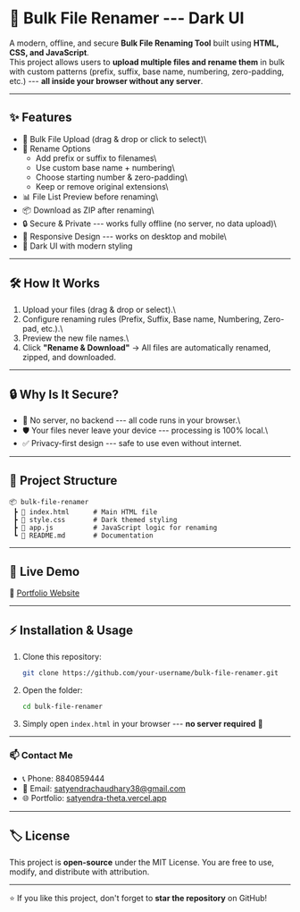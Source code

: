 # 📂 Bulk File Renamer --- Dark UI

A modern, offline, and secure **Bulk File Renaming Tool** built using
**HTML, CSS, and JavaScript**.\
This project allows users to **upload multiple files and rename them**
in bulk with custom patterns (prefix, suffix, base name, numbering,
zero-padding, etc.) --- **all inside your browser without any server**.

------------------------------------------------------------------------

## ✨ Features

-   📁 Bulk File Upload (drag & drop or click to select)\
-   📝 Rename Options
    -   Add prefix or suffix to filenames\
    -   Use custom base name + numbering\
    -   Choose starting number & zero-padding\
    -   Keep or remove original extensions\
-   📊 File List Preview before renaming\
-   📦 Download as ZIP after renaming\
-   🔒 Secure & Private --- works fully offline (no server, no data
    upload)\
-   📱 Responsive Design --- works on desktop and mobile\
-   🎨 Dark UI with modern styling

------------------------------------------------------------------------

## 🛠️ How It Works

1.  Upload your files (drag & drop or select).\
2.  Configure renaming rules (Prefix, Suffix, Base name, Numbering,
    Zero-pad, etc.).\
3.  Preview the new file names.\
4.  Click **"Rename & Download"** → All files are automatically renamed,
    zipped, and downloaded.

------------------------------------------------------------------------

## 🔒 Why Is It Secure?

-   🚫 No server, no backend --- all code runs in your browser.\
-   🛡️ Your files never leave your device --- processing is 100% local.\
-   ✅ Privacy-first design --- safe to use even without internet.

------------------------------------------------------------------------



## 📂 Project Structure

    📦 bulk-file-renamer
     ┣ 📜 index.html      # Main HTML file
     ┣ 📜 style.css       # Dark themed styling
     ┣ 📜 app.js          # JavaScript logic for renaming
     ┗ 📜 README.md       # Documentation

------------------------------------------------------------------------

## 🚀 Live Demo

🔗 [Portfolio Website](https://satyendrachaudhary143.github.io/Bulk-file-rename/)


------------------------------------------------------------------------

## ⚡ Installation & Usage

1.  Clone this repository:

    ``` bash
    git clone https://github.com/your-username/bulk-file-renamer.git
    ```

2.  Open the folder:

    ``` bash
    cd bulk-file-renamer
    ```

3.  Simply open `index.html` in your browser --- **no server required**
    🎉

------------------------------------------------------------------------



### 📫 Contact Me

-   📞 Phone: 8840859444
-   📧 Email: <satyendrachaudhary38@gmail.com>
-   🌐 Portfolio:
    [satyendra-theta.vercel.app](https://satyendra-theta.vercel.app/)

------------------------------------------------------------------------

## 🏷️ License

This project is **open-source** under the MIT License.
You are free to use, modify, and distribute with attribution.

------------------------------------------------------------------------

⭐ If you like this project, don't forget to **star the repository** on
GitHub!
